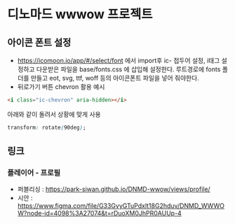 # 디노마드 wwwow 프로젝트

## 아이콘 폰트 설정

- https://icomoon.io/app/#/select/font 에서 import후 ic- 접두어 설정, i태그 설정하고 다운받은 파일을 base/fonts.css 에 삽입해 설정한다. 루트경로에 fonts 폴더를 만들고 eot, svg, ttf, woff 등의 아이콘폰트 파일을 넣어 줘야한다.
- 뒤로가기 버튼 chevron 활용 예시

```html
<i class="ic-chevron" aria-hidden></i>
```

아래와 같이 돌려서 상황에 맞게 사용

```css
transform: rotate(90deg);
```

## 링크

### 플레이어 - 프로필

- 퍼블리싱 : https://park-siwan.github.io/DNMD-wwow/views/profile/
- 시안 : https://www.figma.com/file/G33GvyGTuPdxlt18G2hduv/DNMD_WWWOW?node-id=4098%3A27074&t=rDuoXM0JhPR0AUUp-4
